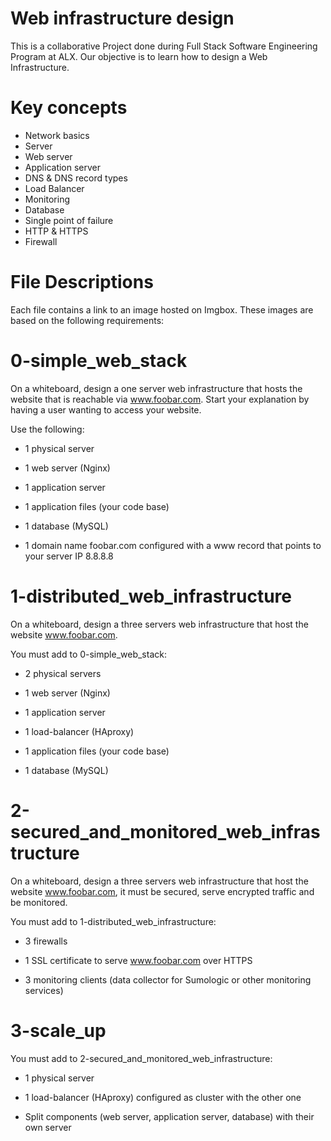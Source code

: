 # Web infrastructure design

This is a collaborative Project done during Full Stack Software Engineering Program at ALX. Our objective is to learn how to design a Web Infrastructure.

# Key concepts

* Network basics
* Server
* Web server
* Application server
* DNS & DNS record types
* Load Balancer
* Monitoring
* Database
* Single point of failure
* HTTP & HTTPS
* Firewall

# File Descriptions

Each file contains a link to an image hosted on Imgbox. These images are based on the following requirements:

# 0-simple_web_stack

On a whiteboard, design a one server web infrastructure that hosts the website that is reachable via www.foobar.com. Start your explanation by having a user wanting to access your website.

Use the following:

* 1 physical server

* 1 web server (Nginx)

* 1 application server

* 1 application files (your code base)

* 1 database (MySQL)

* 1 domain name foobar.com configured with a www record that points to your server IP 8.8.8.8

# 1-distributed_web_infrastructure

On a whiteboard, design a three servers web infrastructure that host the website www.foobar.com.

You must add to 0-simple_web_stack:

* 2 physical servers

* 1 web server (Nginx)

* 1 application server

* 1 load-balancer (HAproxy)

* 1 application files (your code base)

* 1 database (MySQL)

# 2-secured_and_monitored_web_infrastructure

On a whiteboard, design a three servers web infrastructure that host the website www.foobar.com, it must be secured, serve encrypted traffic and be monitored.

You must add to 1-distributed_web_infrastructure:

* 3 firewalls

* 1 SSL certificate to serve www.foobar.com over HTTPS

* 3 monitoring clients (data collector for Sumologic or other monitoring services)

# 3-scale_up

You must add to 2-secured_and_monitored_web_infrastructure:

* 1 physical server

* 1 load-balancer (HAproxy) configured as cluster with the other one

* Split components (web server, application server, database) with their own server
